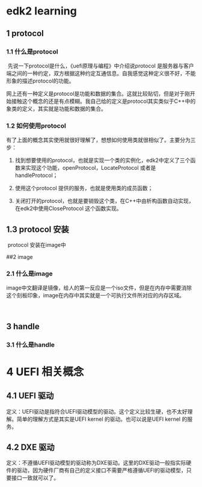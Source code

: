 # edk2 learning

## 1 protocol

### 1.1 什么是protocol

​	先说一下protocol是什么，《uefi原理与编程》中介绍说protocol 是服务器与客户端之间的一种约定，双方根据这种约定互通信息。自我感觉这种定义很不好，不能形象的描述protocol的功能。

​	网上还有一种定义是protocol是功能和数据的集合。这就比较贴切，但是对于刚开始接触这个概念的还是有点模糊。我自己给的定义是protocol其实类似于C++中的象类的定义，其实就是功能和数据的集合。

### 1.2 如何使用protocol

​	有了上面的概念其实使用就很好理解了，想想如何使用类就很相似了。主要分为三步：

1.   找到想要使用的protocol，也就是实现一个类的实例化，edk2中定义了三个函数来实现这个功能，openProtocol，LocateProtocol 或者是handleProtocol；

2.   使用这个protocol 提供的服务，也就是使用类的成员函数；

3.   关闭打开的protocol，也就是要销毁这个类，在C++中由析构函数自动实现，在edk2中使用CloseProtocol 这个函数实现。

## 1.3 protocol 安装

​	protocol 安装在image中

 

##2 image

### 2.1 什么是image

​	image中文翻译是镜像，给人的第一反应是一个iso文件，但是在内存中需要消除这个刻板印象，image在内存中其实就是一个可执行文件所对应的内存区域。

​	

## 3 handle

### 3.1 什么是handle

# 4 UEFI 相关概念

## 4.1 UEFI 驱动

​	定义：UEFI驱动是指符合UEFI驱动模型的驱动。这个定义比较生硬，也不太好理解。简单的理解方式是其实是UEFI kernel 的驱动。也可以说是UEFI kernel 的服务。

## 4.2 DXE 驱动

​	定义：不遵循UEFI驱动模型的驱动称为DXE驱动。这里的DXE驱动一般指实际硬件的驱动，因为硬件厂商有自己的定义接口不需要严格遵循UEFI的驱动模型，只要接口一致就可以了。

